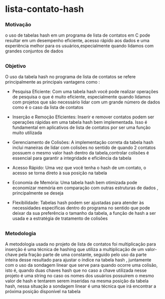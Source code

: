 # lista-contato-hash

### Motivação 
o uso de tabelas hash em um programa de lista de contatos em C pode resultar em um desempenho eficiente, acesso rápido aos dados e uma experiência melhor para os usuários,especialmente quando lidamos com grandes conjuntos de dados

##

### Objetivo
O uso da tabela hash no programa de lista de contatos se refere principalmente as principais vantagens como :

* Pesquisa Eficiente: Com uma tabela hash você pode realizar operações de pesquisa o que é muito eficiente, especialmente quando lidamos com projetos que são necessário lidar com um grande número de dados como é o caso da lista de contatos

* Inserção e Remoção Eficientes: Inserir e remover contatos podem ser operações rápidas em uma tabela hash bem implementada. Isso é fundamental em aplicativos de lista de contatos por ser uma função muito utilizada

* Gerenciamento de Colisões: A implementação correta da tabela hash inclui maneiras de lidar com colisões no sentido de quando 2 contatos possuem o mesmo valor hash dentro da tabela,controlar colisões é essencial para garantir a integridade e eficiência da tabela

* Acesso Rápido: Uma vez que você tenha o hash de um contato, o acesso se torna direto à sua posição na tabela

* Economia de Memória: Uma tabela hash bem otimizada pode economizar memória em comparação com outras estruturas de dados , principalmente se deseja 

* Flexibilidade: Tabelas hash podem ser ajustadas para atender às necessidades especificas dentro do programa no sentido que pode deixar da sua preferência o tamanho da tabela, a função de hash a ser usada e a estratégia de tratamento de colisões

##

### Metodologia 
A metodologia usada no projeto de lista de contatos foi multiplicação para inserção é uma técnica de hashing que utiliza a multiplicação de um valor-chave pela fração parte de uma constante, seguido pelo uso da parte inteira desse resultado para ajustar o índice na tabela hash , juntamente com o uso da sondagem  linear que serve para quando ocorre uma colisão, isto é, quando duas chaves hash que no caso a chave utilizada nesse projeto é uma string no caso os nomes dos usuários possuirem o mesmo valor de hash e tentarem serem inseridas na mesma posição da tabela hash, nessa situação a sondagem linear é uma técnica que irá encontrar a próxima posição disponível na tabela
